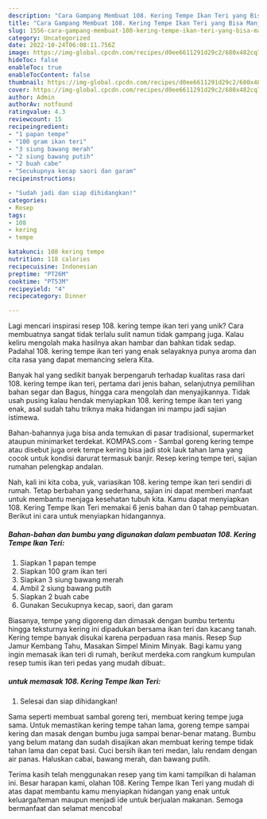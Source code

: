 ```yaml
---
description: "Cara Gampang Membuat 108. Kering Tempe Ikan Teri yang Bisa Manjain Lidah"
title: "Cara Gampang Membuat 108. Kering Tempe Ikan Teri yang Bisa Manjain Lidah"
slug: 1556-cara-gampang-membuat-108-kering-tempe-ikan-teri-yang-bisa-manjain-lidah
category: Uncategorized
date: 2022-10-24T06:08:11.756Z
image: https://img-global.cpcdn.com/recipes/d0ee6611291d29c2/680x482cq70/108-kering-tempe-ikan-teri-foto-resep-utama.jpg
hideToc: false
enableToc: true
enableTocContent: false
thumbnail: https://img-global.cpcdn.com/recipes/d0ee6611291d29c2/680x482cq70/108-kering-tempe-ikan-teri-foto-resep-utama.jpg
cover: https://img-global.cpcdn.com/recipes/d0ee6611291d29c2/680x482cq70/108-kering-tempe-ikan-teri-foto-resep-utama.jpg
author: Admin
authorAv: notfound
ratingvalue: 4.3
reviewcount: 15
recipeingredient:
- "1 papan tempe"
- "100 gram ikan teri"
- "3 siung bawang merah"
- "2 siung bawang putih"
- "2 buah cabe"
- "Secukupnya kecap saori dan garam"
recipeinstructions:

- "Sudah jadi dan siap dihidangkan!"
categories:
- Resep
tags:
- 108
- kering
- tempe

katakunci: 108 kering tempe 
nutrition: 118 calories
recipecuisine: Indonesian
preptime: "PT26M"
cooktime: "PT53M"
recipeyield: "4"
recipecategory: Dinner

---
```





Lagi mencari inspirasi resep 108. kering tempe ikan teri yang unik? Cara membuatnya sangat tidak terlalu sulit namun tidak gampang juga. Kalau keliru mengolah maka hasilnya akan hambar dan bahkan tidak sedap. Padahal 108. kering tempe ikan teri yang enak selayaknya punya aroma dan cita rasa yang dapat memancing selera Kita.





Banyak hal yang sedikit banyak berpengaruh terhadap kualitas rasa dari 108. kering tempe ikan teri, pertama dari jenis bahan, selanjutnya pemilihan bahan segar dan Bagus, hingga cara mengolah dan menyajikannya. Tidak usah pusing kalau hendak menyiapkan 108. kering tempe ikan teri yang enak,      asal sudah tahu triknya maka hidangan ini mampu jadi sajian istimewa.














Bahan-bahannya juga bisa anda temukan di pasar tradisional, supermarket ataupun minimarket terdekat. KOMPAS.com - Sambal goreng kering tempe atau disebut juga orek tempe kering bisa jadi stok lauk tahan lama yang cocok untuk kondisi darurat termasuk banjir. Resep kering tempe teri, sajian rumahan pelengkap andalan.






Nah, kali ini kita coba, yuk, variasikan 108. kering tempe ikan teri sendiri di rumah. Tetap berbahan yang sederhana, sajian ini dapat memberi manfaat untuk membantu menjaga kesehatan tubuh kita. Kamu dapat menyiapkan 108. Kering Tempe Ikan Teri memakai 6 jenis bahan dan 0 tahap pembuatan. Berikut ini cara untuk menyiapkan hidangannya.

<!--inarticleads1-->

##### Bahan-bahan dan bumbu yang digunakan dalam pembuatan 108. Kering Tempe Ikan Teri:

1. Siapkan 1 papan tempe
1. Siapkan 100 gram ikan teri
1. Siapkan 3 siung bawang merah
1. Ambil 2 siung bawang putih
1. Siapkan 2 buah cabe
1. Gunakan Secukupnya kecap, saori, dan garam


Biasanya, tempe yang digoreng dan dimasak dengan bumbu tertentu hingga teksturnya kering ini dipadukan bersama ikan teri dan kacang tanah. Kering tempe banyak disukai karena perpaduan rasa manis. Resep Sup Jamur Kembang Tahu, Masakan Simpel Minim Minyak. Bagi kamu yang ingin memasak ikan teri di rumah, berikut merdeka.com rangkum kumpulan resep tumis ikan teri pedas yang mudah dibuat:. 

<!--inarticleads2-->

#####  untuk memasak 108. Kering Tempe Ikan Teri:


1. Selesai dan siap dihidangkan!

Sama seperti membuat sambal goreng teri, membuat kering tempe juga sama. Untuk memastikan kering tempe tahan lama, goreng tempe sampai kering dan masak dengan bumbu juga sampai benar-benar matang. Bumbu yang belum matang dan sudah disajikan akan membuat kering tempe tidak tahan lama dan cepat basi. Cuci bersih ikan teri medan, lalu rendam dengan air panas. Haluskan cabai, bawang merah, dan bawang putih. 

Terima kasih telah menggunakan resep yang tim kami tampilkan di halaman ini. Besar harapan kami, olahan 108. Kering Tempe Ikan Teri yang mudah di atas dapat membantu kamu menyiapkan hidangan yang enak untuk keluarga/teman maupun menjadi ide untuk berjualan makanan. Semoga bermanfaat dan selamat mencoba!
